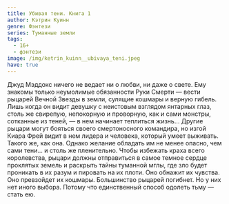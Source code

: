 ```yaml
---
title: Убивая тени. Книга 1
author: Кэтрин Куинн
genre: Фэнтези
series: Туманные земли
tags:
  - 16+
  - фэнтези
image: /img/ketrin_kuinn__ubivaya_teni.jpeg
have: true
---
```

Джуд Мэддокс ничего не ведает ни о любви, ни даже о свете. Ему знакомы только неумолимые обязанности Руки Смерти — вести рыцарей Вечной Звезды в земли, сулящие кошмары и верную гибель. Лишь когда он видит девушку с неистовым взглядом янтарных глаз, столь же свирепую, непокорную и проворную, как и сами монстры, сотканные из теней, — в нем начинает теплиться жизнь… Другие рыцари могут бояться своего смертоносного командира, но изгой Киара Фрей видит в нем лидера и человека, который умеет выживать. Такого же, как она. Однако желание обладать им не менее опасно, чем сами тени... и столь же пленительно. Чтобы избежать краха всего королевства, рыцари должны отправиться в самое темное сердце проклятых земель и раскрыть тайны туманной мглы, где зло будет проникать в их разум и пировать на их плоти. Оно обнажит их чувства. Оно превзойдет их кошмары. Большинство рыцарей погибнет. Но у них нет иного выбора. Потому что единственный способ одолеть тьму — стать ею.